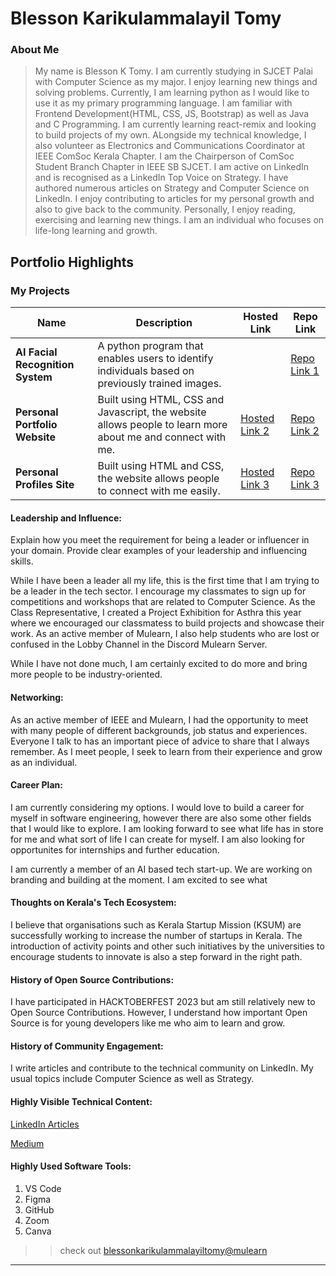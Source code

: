 # Blesson Karikulammalayil Tomy

### About Me

> My name is Blesson K Tomy. I am currently studying in SJCET Palai with Computer Science as my major. I enjoy learning new things and solving problems. Currently, I am learning python as I would like to use it as my primary programming language. I am familiar with Frontend Development(HTML, CSS, JS, Bootstrap) as well as Java and C Programming. I am currently learning react-remix and looking to build projects of my own. ALongside my technical knowledge, I also volunteer as Electronics and Communications Coordinator at IEEE ComSoc Kerala Chapter. I am the Chairperson of ComSoc Student Branch Chapter in IEEE SB SJCET. I am active on LinkedIn and is recognised as a LinkedIn Top Voice on Strategy. I have authored numerous articles on Strategy and Computer Science on LinkedIn. I enjoy contributing to articles for my personal growth and also to give back to the community. Personally, I enjoy reading, exercising and learning new things. I am an individual who focuses on life-long learning and growth. 



## Portfolio Highlights

### My Projects

| Name                | Description                                                               | Hosted Link                              | Repo Link                                                      |
|---------------------|---------------------------------------------------------------------------|------------------------------------------|----------------------------------------------------------------|
| **AI Facial Recognition System**  | A python program that enables users to identify individuals based on previously trained images.                                              |  | [Repo Link 1](https://github.com/Blesson-Tomy/AI_Face_Recognition)
| **Personal Portfolio Website**  | Built using HTML, CSS and Javascript, the website allows people to learn more about me and connect with me.| [Hosted Link 2](blesson-portfolio.vercel.app) | [Repo Link 2](https://github.com/Blesson-Tomy/Blesson)
| **Personal Profiles Site**  | Built using HTML and CSS, the website allows people to connect with me easily.| [Hosted Link 3](https://blesson-tomy.github.io/Profile_Page/) | [Repo Link 3](https://github.com/Blesson-Tomy/Profile_Page)


#### Leadership and Influence:

Explain how you meet the requirement for being a leader or influencer in your domain. Provide clear examples of your leadership and influencing skills.

While I have been a leader all my life, this is the first time that I am trying to be a leader in the tech sector. I encourage my classmates to sign up for competitions and workshops that are related to Computer Science. As the Class Representative, I created a Project Exhibition for Asthra this year where we encouraged our classmatess to build projects and showcase their work. As an active member of Mulearn, I also help students who are lost or confused in the Lobby Channel in the Discord Mulearn Server.

While I have not done much, I am certainly excited to do more and bring more people to be industry-oriented.

#### Networking:

As an active member of IEEE and Mulearn, I had the opportunity to meet with many people of different backgrounds, job status and experiences. Everyone I talk to has an important piece of advice to share that I always remember. As I meet people, I seek to learn from their experience and grow as an individual.

#### Career Plan:

I am currently considering my options. I would love to build a career for myself in software engineering, however there are also some other fields that I would like to explore. I am looking forward to see what life has in store for me and what sort of life I can create for myself. I am also looking for opportunites for internships and further education.

I am currently a member of an AI based tech start-up. We are working on branding and building at the moment. I am excited to see what 

#### Thoughts on Kerala's Tech Ecosystem:

I believe that organisations such as Kerala Startup Mission (KSUM) are successfully working to increase the number of startups in Kerala. The introduction of activity points and other such initiatives by the universities to encourage students to innovate is also a step forward in the right path.

#### History of Open Source Contributions:

I have participated in HACKTOBERFEST 2023 but am still relatively new to Open Source Contributions. However, I understand how important Open Source is for young developers like me who aim to learn and grow.

#### History of Community Engagement:

I write articles and contribute to the technical community on LinkedIn. My usual topics include Computer Science as well as Strategy. 

#### Highly Visible Technical Content:

[LinkedIn Articles](https://www.linkedin.com/in/blesson-tomy/recent-activity/comments/)

[Medium](https://medium.com/@blessonkarikulam)

#### Highly Used Software Tools:

1) VS Code
2) Figma
3) GitHub
4) Zoom
5) Canva



>> check out [blessonkarikulammalayiltomy@mulearn](https://app.mulearn.org/profile/blessonkarikulammalayiltomy@mulearn)

---
